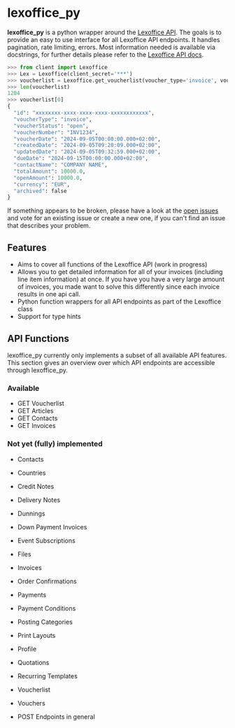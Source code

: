 # lexoffice_py

**lexoffice_py** is a python wrapper around the [Lexoffice API](https://developers.lexoffice.io/docs/).
The goals is to provide an easy to use interface for all Lexoffice API endpoints.
It handles pagination, rate limiting, errors. Most information needed is available via docstrings, for further details please refer to the [Lexoffice API docs](https://developers.lexoffice.io/docs/).

```python
>>> from client import Lexoffice
>>> Lex = Lexoffice(client_secret='***')
>>> voucherlist = Lexoffice.get_voucherlist(voucher_type='invoice', voucher_status='open', voucher_date_from='2024-01-01')
>>> len(voucherlist)
1204
>>> voucherlist[0]
{
  "id": "xxxxxxxx-xxxx-xxxx-xxxx-xxxxxxxxxxxx",
  "voucherType": "invoice",
  "voucherStatus": "open",
  "voucherNumber": "INV1234",
  "voucherDate": "2024-09-05T00:00:00.000+02:00",
  "createdDate": "2024-09-05T09:20:09.000+02:00",
  "updatedDate": "2024-09-05T09:32:59.000+02:00",
  "dueDate": "2024-09-15T00:00:00.000+02:00",
  "contactName": "COMPANY NAME",
  "totalAmount": 10000.0,
  "openAmount": 10000.0,
  "currency": "EUR",
  "archived": false
}
```

If something appears to be broken, please have a look at the [open issues](https://github.com/FriedrichtenHagen/lexoffice_py/issues) and vote for an existing issue or create a new one, if you can't find an issue that describes your problem.

## Features

* Aims to cover all functions of the Lexoffice API (work in progress)
* Allows you to get detailed information for all of your invoices (including line item information) at once. If you have you have a very large amount of invoices, you made want to solve this differently since each invoice results in one api call.
* Python function wrappers for all API endpoints as part of the Lexoffice class
* Support for type hints

## API Functions

lexoffice_py currently only implements a subset of all available API features. This section gives an overview over which API endpoints are accessible through lexoffice_py.

### Available
- GET Voucherlist
- GET Articles
- GET Contacts
- GET Invoices

### Not yet (fully) implemented

- Contacts
- Countries 
- Credit Notes 
- Delivery Notes 
- Dunnings 
- Down Payment Invoices 
- Event Subscriptions 
- Files 
- Invoices 
- Order Confirmations 
- Payments 
- Payment Conditions 
- Posting Categories 
- Print Layouts 
- Profile 
- Quotations 
- Recurring Templates 
- Voucherlist 
- Vouchers 

- POST Endpoints in general



